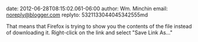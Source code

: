 date: 2012-06-28T08:15:02.061-06:00
author: Wm. Minchin
email: noreply@blogger.com
replyto: 5321133044045342555md

That means that Firefox is trying to show you the contents of the file instead of downloading it. Right-click on the link and select &quot;Save Link As...&quot;
